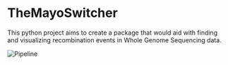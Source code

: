 # TheMayoSwitcher
This python project aims to create a package that would aid with finding and visualizing recombination events in Whole Genome Sequencing data.


![Pipeline](https://github.com/tvarovski/TheMayoSwitcher/blob/main/figures/resources/Meiotic%20Pipeline_new_bg.png?raw=true)
